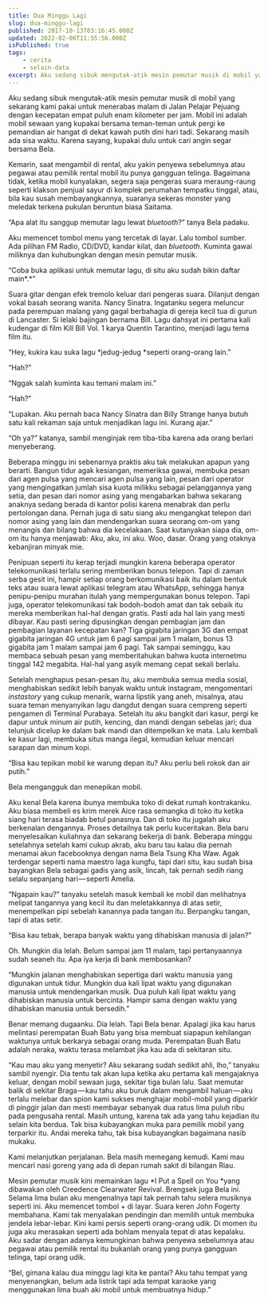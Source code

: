 ```yaml
---
title: Dua Minggu Lagi
slug: dua-minggu-lagi
published: 2017-10-13T03:16:45.000Z
updated: 2022-02-06T11:55:56.000Z
isPublished: true
tags: 
    - cerita
    - selain-data
excerpt: Aku sedang sibuk mengutak-atik mesin pemutar musik di mobil yang sekarang kami pakai untuk menerabas malam di Jalan Pelajar Pejuang dengan…
---
```


Aku sedang sibuk mengutak-atik mesin pemutar musik di mobil yang sekarang kami pakai untuk menerabas malam di Jalan Pelajar Pejuang dengan kecepatan empat puluh enam kilometer per jam. Mobil ini adalah mobil sewaan yang kupakai bersama teman-teman untuk pergi ke pemandian air hangat di dekat kawah putih dini hari tadi. Sekarang masih ada sisa waktu. Karena sayang, kupakai dulu untuk cari angin segar bersama Bela.

Kemarin, saat mengambil di rental, aku yakin penyewa sebelumnya atau pegawai atau pemilik rental mobil itu punya gangguan telinga. Bagaimana tidak, ketika mobil kunyalakan, segera saja pengeras suara meraung-raung seperti klakson penjual sayur di komplek perumahan tempatku tinggal, atau, bila kau susah membayangkannya, suaranya sekeras monster yang meledak terkena pukulan beruntun biasa Saitama.

“Apa alat itu sanggup memutar lagu lewat *bluetooth*?” tanya Bela padaku.

Aku memencet tombol menu yang tercetak di layar. Lalu tombol sumber. Ada pilihan FM Radio, CD/DVD, kandar kilat, dan *bluetooth*. Kuminta gawai miliknya dan kuhubungkan dengan mesin pemutar musik.

“Coba buka aplikasi untuk memutar lagu, di situ aku sudah bikin daftar main*.*”

Suara gitar dengan efek tremolo keluar dari pengeras suara. Dilanjut dengan vokal basah seorang wanita. Nancy Sinatra. Ingatanku segera meluncur pada perempuan malang yang gagal berbahagia di gereja kecil tua di gurun di Lancaster. Si lelaki bajingan bernama Bill. Lagu dahsyat ini pertama kali kudengar di film Kill Bill Vol. 1 karya Quentin Tarantino, menjadi lagu tema film itu.

“Hey, kukira kau suka lagu *jedug-jedug *seperti orang-orang lain.”

“Hah?”

“Nggak salah kuminta kau temani malam ini.”

“Hah?”

“Lupakan. Aku pernah baca Nancy Sinatra dan Billy Strange hanya butuh satu kali rekaman saja untuk menjadikan lagu ini. Kurang ajar.”

“Oh ya?” katanya, sambil menginjak rem tiba-tiba karena ada orang berlari menyeberang.

Beberapa minggu ini sebenarnya praktis aku tak melakukan apapun yang berarti. Bangun tidur agak kesiangan, memeriksa gawai, membuka pesan dari agen pulsa yang mencari agen pulsa yang lain, pesan dari operator yang mengingatkan jumlah sisa kuota milikku sebagai pelanggannya yang setia, dan pesan dari nomor asing yang mengabarkan bahwa sekarang anaknya sedang berada di kantor polisi karena menabrak dan perlu pertolongan dana. Pernah juga di satu siang aku mengangkat telepon dari nomor asing yang lain dan mendengarkan suara seorang om-om yang menangis dan bilang bahwa dia kecelakaan. Saat kutanyakan siapa dia, om-om itu hanya menjawab: Aku, aku, ini aku. Woo, dasar. Orang yang otaknya kebanjiran minyak mie.

Penipuan seperti itu kerap terjadi mungkin karena beberapa operator telekomunikasi terlalu sering memberikan bonus telepon. Tapi di zaman serba gesit ini, hampir setiap orang berkomunikasi baik itu dalam bentuk teks atau suara lewat aplikasi telegram atau WhatsApp, sehingga hanya penipu-penipu murahan itulah yang mempergunakan bonus telepon. Tapi juga, operator telekomunikasi tak bodoh-bodoh amat dan tak sebaik itu mereka memberikan hal-hal dengan gratis. Pasti ada hal lain yang mesti dibayar. Kau pasti sering dipusingkan dengan pembagian jam dan pembagian layanan kecepatan kan? Tiga gigabita jaringan 3G dan empat gigabita jaringan 4G untuk jam 6 pagi sampai jam 1 malam, bonus 13 gigabita jam 1 malam sampai jam 6 pagi. Tak sampai seminggu, kau membaca sebuah pesan yang memberitahukan bahwa kuota internetmu tinggal 142 megabita. Hal-hal yang asyik memang cepat sekali berlalu.

Setelah menghapus pesan-pesan itu, aku membuka semua media sosial, menghabiskan sedikit lebih banyak waktu untuk instagram, mengomentari *instastory* yang cukup menarik, warna lipstik yang aneh, misalnya, atau suara teman menyanyikan lagu dangdut dengan suara cempreng seperti pengamen di Terminal Purabaya. Setelah itu aku bangkit dari kasur, pergi ke dapur untuk minum air putih, kencing, dan mandi dengan sebelas jari; dua telunjuk dicelup ke dalam bak mandi dan ditempelkan ke mata. Lalu kembali ke kasur lagi, membuka situs manga ilegal, kemudian keluar mencari sarapan dan minum kopi.

“Bisa kau tepikan mobil ke warung depan itu? Aku perlu beli rokok dan air putih.”

Bela mengangguk dan menepikan mobil.

Aku kenal Bela karena ibunya membuka toko di dekat rumah kontrakanku. Aku biasa membeli es krim merek Aice rasa semangka di toko itu ketika siang hari terasa biadab betul panasnya. Dan di toko itu jugalah aku berkenalan dengannya. Proses detailnya tak perlu kuceritakan. Bela baru menyelesaikan kuliahnya dan sekarang bekerja di bank. Beberapa minggu setelahnya setelah kami cukup akrab, aku baru tau kalau dia pernah menamai akun facebooknya dengan nama Bela Tsung Kha Waw. Agak terdengar seperti nama maestro laga kungfu, tapi dari situ, kau sudah bisa bayangkan Bela sebagai gadis yang asik, lincah, tak pernah sedih riang selalu sepanjang hari — seperti Amelia.

“Ngapain kau?” tanyaku setelah masuk kembali ke mobil dan melihatnya melipat tangannya yang kecil itu dan meletakkannya di atas setir, menempelkan pipi sebelah kanannya pada tangan itu. Berpangku tangan, tapi di atas setir.

“Bisa kau tebak, berapa banyak waktu yang dihabiskan manusia di jalan?”

Oh. Mungkin dia lelah. Belum sampai jam 11 malam, tapi pertanyaannya sudah seaneh itu. Apa iya kerja di bank membosankan?

“Mungkin jalanan menghabiskan sepertiga dari waktu manusia yang digunakan untuk tidur. Mungkin dua kali lipat waktu yang digunakan manusia untuk mendengarkan musik. Dua puluh kali lipat waktu yang dihabiskan manusia untuk bercinta. Hampir sama dengan waktu yang dihabiskan manusia untuk bersedih.”

Benar memang dugaanku. Dia lelah. Tapi Bela benar. Apalagi jika kau harus melintasi perempatan Buah Batu yang bisa membuat siapapun kehilangan waktunya untuk berkarya sebagai orang muda. Perempatan Buah Batu adalah neraka, waktu terasa melambat jika kau ada di sekitaran situ.

“Kau mau aku yang menyetir? Aku sekarang sudah sedikit ahli, lho,” tanyaku sambil nyengir. Dia tentu tak akan lupa ketika aku pertama kali mengajaknya keluar, dengan mobil sewaan juga, sekitar tiga bulan lalu. Saat memutar balik di sekitar Braga — kau tahu aku buruk dalam mengambil haluan — aku terlalu melebar dan spion kami sukses menghajar mobil-mobil yang diparkir di pinggir jalan dan mesti membayar sebanyak dua ratus lima puluh ribu pada pengusaha rental. Masih untung, karena tak ada yang tahu kejadian itu selain kita berdua. Tak bisa kubayangkan muka para pemilik mobil yang terparkir itu. Andai mereka tahu, tak bisa kubayangkan bagaimana nasib mukaku.

Kami melanjutkan perjalanan. Bela masih memegang kemudi. Kami mau mencari nasi goreng yang ada di depan rumah sakit di bilangan Riau.

Mesin pemutar musik kini memainkan lagu *I Put a Spell on You *yang dibawakan oleh Creedence Clearwater Revival. Brengsek juga Bela ini. Selama lima bulan aku mengenalnya tapi tak pernah tahu selera musiknya seperti ini. Aku memencet tombol + di layar. Suara keren John Fogerty membahana. Kami tak menyalakan pendingin dan memilih untuk membuka jendela lebar-lebar. Kini kami persis seperti orang-orang udik. Di momen itu juga aku merasakan seperti ada bohlam menyala tepat di atas kepalaku. Aku sadar dengan adanya kemungkinan bahwa penyewa sebelumnya atau pegawai atau pemilik rental itu bukanlah orang yang punya gangguan telinga, tapi orang udik.

“Bel, gimana kalau dua minggu lagi kita ke pantai? Aku tahu tempat yang menyenangkan, belum ada listrik tapi ada tempat karaoke yang menggunakan lima buah aki mobil untuk membuatnya hidup.”
